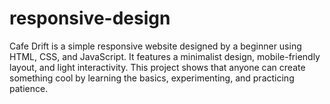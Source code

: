 # responsive-design
Cafe Drift is a simple responsive website designed by a beginner using HTML, CSS, and JavaScript. It features a minimalist design, mobile-friendly layout, and light interactivity. This project shows that anyone can create something cool by learning the basics, experimenting, and practicing patience.
